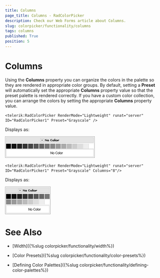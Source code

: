 ```yaml
---
title: Columns
page_title: Columns - RadColorPicker
description: Check our Web Forms article about Columns.
slug: colorpicker/functionality/columns
tags: columns
published: True
position: 5
---
```


# Columns





Using the **Columns** property you can organize the colors in the palette so they are rendered in appropriate color groups. By default, setting a **Preset** will automatically set the appropriate **Columns** property value so that the preset palette is rendered correctly. If you have a custom color collection, you can arrange the colors by setting the appropriate **Columns** property value.

````ASP.NET
<telerik:RadColorPicker RenderMode="Lightweight" runat="server" ID="RadColorPicker1" Preset="Grayscale" />
````



Displays as:


![](images/radcolorpicker011.png)

````ASP.NET
<telerik:RadColorPicker RenderMode="Lightweight" runat="server" ID="RadColorPicker1" Preset="Grayscale" Columns="8"/> 
````



Displays as:


![](images/radcolorpicker012.png)

# See Also

 * [Width]({%slug colorpicker/functionality/width%})

 * [Color Presets]({%slug colorpicker/functionality/color-presets%})

 * [Defining Color Palettes]({%slug colorpicker/functionality/defining-color-palettes%})
